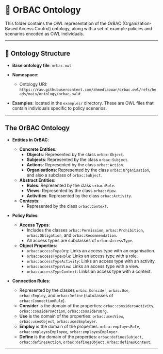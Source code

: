 # 🧠 OrBAC Ontology

This folder contains the OWL representation of the OrBAC (Organization-Based Access Control) ontology, along with a set of example policies and scenarios encoded as OWL individuals.

---

## 📘 Ontology Structure

- **Base ontology file**: `orbac.owl`  
- **Namespace**:  
  - Ontology URI: `https://raw.githubusercontent.com/ahmedlaouar/orbac.owl/refs/heads/main/ontology/orbac.owl#`

- **Examples**: located in the `examples/` directory. These are OWL files that contain individuals specific to policy scenarios.

---

## The OrBAC Ontology

- **Entities in OrBAC**:
  - **Concrete Entities**:
    - **Objects**: Represented by the class `orbac:Object`.
    - **Subjects**: Represented by the class `orbac:Subject`.
    - **Actions**: Represented by the class `orbac:Action`.
    - **Organisations**: Represented by the class `orbac:Organisation`, and also a subclass of `orbac:Subject`.
  - **Abstract Entities**:
    - **Roles**: Represented by the class `orbac:Role`.
    - **Views**: Represented by the class `orbac:View`.
    - **Activities**: Represented by the class `orbac:Activity`.
  - **Contexts**:
    - Represented by the class `orbac:Context`.

- **Policy Rules**:
  - **Access Types**:
    - Includes the classes `orbac:Permission`, `orbac:Prohibition`, `orbac:Obligation`, and `orbac:Recommendation`.
    - All access types are subclasses of `orbac:AccessType`.
  - **Object Properties**:
    - `orbac:accessTypeOrg`: Links an access type with an organisation.
    - `orbac:accessTypeRole`: Links an access type with a role.
    - `orbac:accessTypeActivity`: Links an access type with an activity.
    - `orbac:accessTypeView`: Links an access type with a view.
    - `orbac:accessTypeContext`: Links an access type with a context.

- **Connection Rules**:
  - Represented by the classes `orbac:Consider`, `orbac:Use`, `orbac:Employ`, and `orbac:Define` (subclasses of `orbac:ConnectionRule`).
  - **Consider** is the domain of the properties: `orbac:considersActivity`, `orbac:considersAction`, `orbac:considersOrg`.
  - **Use** is the domain of the properties: `orbac:usesView`, `orbac:usesObject`, `orbac:usesEmployer`.
  - **Employ** is the domain of the properties: `orbac:employesRole`, `orbac:employesEmployee`, `orbac:employesEmployer`.
  - **Define** is the domain of the properties: `orbac:definesSubject`, `orbac:definesAction`, `orbac:definesObject`, `orbac:definesContext`.

---